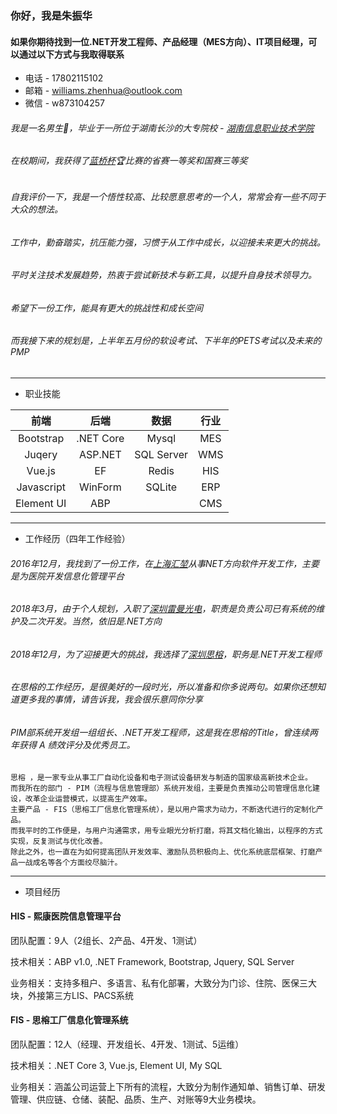 ### 你好，我是朱振华
#### 如果你期待找到一位.NET开发工程师、产品经理（MES方向）、IT项目经理，可以通过以下方式与我取得联系
+ 电话 - 17802115102
+ 邮箱 - williams.zhenhua@outlook.com
+ 微信 - w873104257
###### 我是一名男生🧑，毕业于一所位于湖南长沙的大专院校 - [湖南信息职业技术学院](https://www.hniu.cn/)
###### 在校期间，我获得了[蓝桥杯](https://dasai.lanqiao.cn/)🏆比赛的省赛一等奖和国赛三等奖

###### 自我评价一下，我是一个悟性较高、比较愿意思考的一个人，常常会有一些不同于大众的想法。
###### 工作中，勤奋踏实，抗压能力强，习惯于从工作中成长，以迎接未来更大的挑战。
###### 平时关注技术发展趋势，热衷于尝试新技术与新工具，以提升自身技术领导力。
###### 希望下一份工作，能具有更大的挑战性和成长空间
###### 而我接下来的规划是，上半年五月份的软设考试、下半年的PETS考试以及未来的PMP
------------------------------------------------------------------------------------------------------------------------------
- 职业技能

|  前端   | 后端  | 数据 | 行业 |
|  :-----:  | :-----:  | :-----: | :-----: |
| Bootstrap | .NET Core | Mysql | MES |
| Juqery  | ASP.NET | SQL Server | WMS |
| Vue.js  | EF | Redis | HIS |
| Javascript | WinForm | SQLite | ERP |
| Element UI | ABP |  | CMS |
------------------------------------------------------------------------------------------------------------------------------
- 工作经历（四年工作经验）
###### 2016年12月，我找到了一份工作，在[上海汇堃](https://baike.baidu.com/item/%E4%B8%8A%E6%B5%B7%E6%B1%87%E5%A0%83%E4%BF%A1%E6%81%AF%E7%A7%91%E6%8A%80%E6%9C%89%E9%99%90%E5%85%AC%E5%8F%B8/51367415?fr=aladdin)从事NET方向软件开发工作，主要是为医院开发信息化管理平台
###### 2018年3月，由于个人规划，入职了[深圳雷曼光电](https://www.ledman.cn/)，职责是负责公司已有系统的维护及二次开发。当然，依旧是.NET方向
###### 2018年12月，为了迎接更大的挑战，我选择了[深圳思榕](http://www.strong-tc.com/)，职务是.NET开发工程师
###### 在思榕的工作经历，是很美好的一段时光，所以准备和你多说两句。如果你还想知道更多我的事情，请告诉我，我会很乐意同你分享
###### PIM部系统开发组一组组长、.NET开发工程师，这是我在思榕的Title，曾连续两年获得 A 绩效评分及优秀员工。
    思榕 ，是一家专业从事工厂自动化设备和电子测试设备研发与制造的国家级高新技术企业。
    而我所在的部门 - PIM（流程与信息管理部）系统开发组，主要是负责推动公司管理信息化建设，改革企业运营模式，以提高生产效率。
    主要产品 - FIS（思榕工厂信息化管理系统），是以用户需求为动力，不断迭代进行的定制化产品。
    而我平时的工作便是，与用户沟通需求，用专业眼光分析打磨，将其文档化输出，以程序的方式实现，反复测试与优化改善。
    除此之外，也一直在为如何提高团队开发效率、激励队员积极向上、优化系统底层框架、打磨产品一战成名等各个方面绞尽脑汁。
------------------------------------------------------------------------------------------------------------------------------
- 项目经历
#### HIS - 熙康医院信息管理平台
团队配置：9人（2组长、2产品、4开发、1测试）

技术相关：ABP v1.0, .NET Framework, Bootstrap, Jquery, SQL Server

业务相关：支持多租户、多语言、私有化部署，大致分为门诊、住院、医保三大块，外接第三方LIS、PACS系统



#### FIS - 思榕工厂信息化管理系统
团队配置：12人（经理、开发组长、4开发、1测试、5运维）

技术相关：.NET Core 3, Vue.js, Element UI, My SQL

业务相关：涵盖公司运营上下所有的流程，大致分为制作通知单、销售订单、研发管理、供应链、仓储、装配、品质、生产、对账等9大业务模块。



